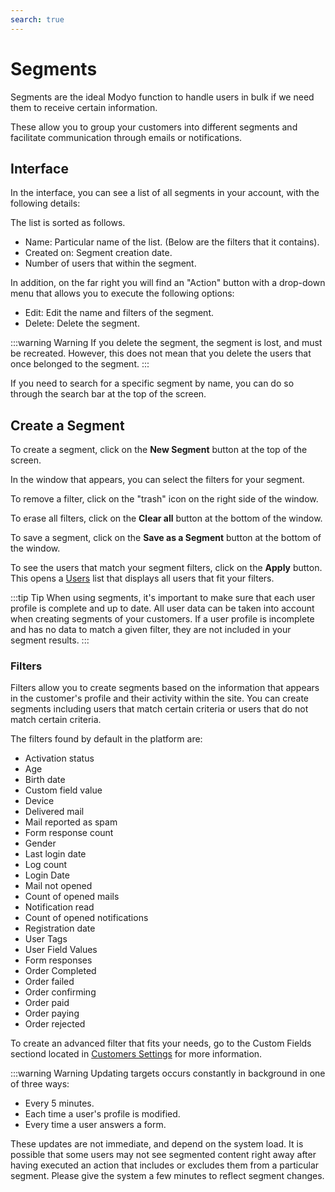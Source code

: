 ```yaml
---
search: true
---
```


# Segments

Segments are the ideal Modyo function to handle users in bulk if we need them to receive certain information.

These allow you to group your customers into different segments and facilitate communication through emails or notifications.

## Interface

In the interface, you can see a list of all segments in your account, with the following details:


The list is sorted as follows.

- Name: Particular name of the list. (Below are the filters that it contains).
- Created on: Segment creation date.
- Number of users that within the segment.

In addition, on the far right you will find an "Action" button with a drop-down menu that allows you to execute the following options:

- Edit: Edit the name and filters of the segment.
- Delete: Delete the segment.

:::warning Warning
If you delete the segment, the segment is lost, and must be recreated. However, this does not mean that you delete the users that once belonged to the segment.
:::

If you need to search for a specific segment by name, you can do so through the search bar at the top of the screen.

## Create a Segment

To create a segment, click on the **New Segment** button at the top of the screen.

In the window that appears, you can select the filters for your segment.

To remove a filter, click on the "trash" icon on the right side of the window.

To erase all filters, click on the **Clear all** button at the bottom of the window.

To save a segment, click on the **Save as a Segment** button at the bottom of the window.

To see the users that match your segment filters, click on the **Apply** button. This opens a [Users](/en/platform/customers/realms.html) list that displays all users that fit your filters.

:::tip Tip
When using segments, it's important to make sure that each user profile is complete and up to date. All user data can be taken into account when creating segments of your customers. If a user profile is incomplete and has no data to match a given filter, they are not included in your segment results.
:::

### Filters

Filters allow you to create segments based on the information that appears in the customer's profile and their activity within the site. You can create segments including users that match certain criteria or users that do not match certain criteria.

The filters found by default in the platform are:

- Activation status
- Age
- Birth date
- Custom field value
- Device
- Delivered mail
- Mail reported as spam
- Form response count
- Gender
- Last login date
- Log count
- Login Date
- Mail not opened
- Count of opened mails
- Notification read
- Count of opened notifications
- Registration date
- User Tags
- User Field Values
- Form responses
- Order Completed
- Order failed
- Order confirming
- Order paid
- Order paying
- Order rejected

To create an advanced filter that fits your needs, go to the Custom Fields sectiond located in [Customers Settings](/en/platform/customers/users.html#customers-settings) for more information.

:::warning Warning
Updating targets occurs constantly in background in one of three ways:
* Every 5 minutes.
* Each time a user's profile is modified.
* Every time a user answers a form.

These updates are not immediate, and depend on the system load. It is possible that some users may not see segmented content right away after having executed an action that includes or excludes them from a particular segment. Please give the system a few minutes to reflect segment changes.